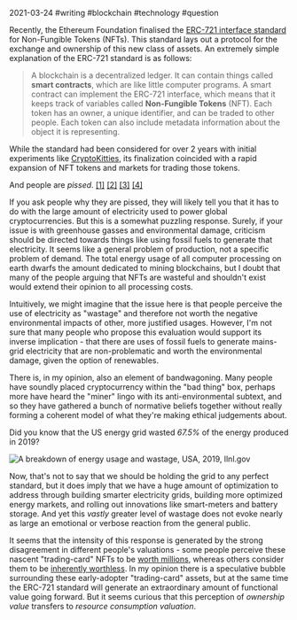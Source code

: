 2021-03-24 #writing #blockchain #technology #question

Recently, the Ethereum Foundation finalised the [ERC-721 interface standard](https://eips.ethereum.org/EIPS/eip-721) for Non-Fungible Tokens (NFTs). This standard lays out a protocol for the exchange and ownership of this new class of assets. An extremely simple explanation of the ERC-721 standard is as follows:

> A blockchain is a decentralized ledger. It can contain things called **smart contracts**, which are like little computer programs. A smart contract can implement the ERC-721 interface, which means that it keeps track of variables called **Non-Fungible Tokens** (NFT). Each token has an owner, a unique identifier, and can be traded to other people. Each token can also include metadata information about the object it is representing.

While the standard had been considered for over 2 years with initial experiments like [CryptoKitties](https://www.cryptokitties.co/), its finalization coincided with a rapid expansion of NFT tokens and markets for trading those tokens.

And people are *pissed*. [[1]](https://mashable.com/article/nft-cryptocurrency-bad-environment-art/) [[2]](https://www.theverge.com/2021/3/15/22328203/nft-cryptoart-ethereum-blockchain-climate-change) [[3]](https://time.com/5947911/nft-environmental-toll/) [[4]](https://www.msnbc.com/opinion/bitcoin-nfts-other-crypto-fads-are-destroying-our-planet-n1261139)

If you ask people why they are pissed, they will likely tell you that it has to do with the large amount of electricity used to power global cryptocurrencies. But this is a somewhat puzzling response. Surely, if your issue is with greenhouse gasses and environmental damage, criticism should be directed towards things like using fossil fuels to generate that electricity. It seems like a general problem of production, not a specific problem of demand. The total energy usage of all computer processing on earth dwarfs the amount dedicated to mining blockchains, but I doubt that many of the people arguing that NFTs are wasteful and shouldn't exist would extend their opinion to all processing costs.

Intuitively, we might imagine that the issue here is that people perceive the use of electricity as "wastage" and therefore not worth the negative environmental impacts of other, more justified usages. However, I'm not sure that many people who propose this evaluation would support its inverse implication - that there are uses of fossil fuels to generate mains-grid electricity that are non-problematic and worth the environmental damage, given the option of renewables.

There is, in my opinion, also an element of bandwagoning. Many people have soundly placed cryptocurrency within the "bad thing" box, perhaps more have heard the "miner" lingo with its anti-environmental subtext, and so they have gathered a bunch of normative beliefs together without really forming a coherent model of what they're making ethical judgements about.

Did you know that the US energy grid wasted *67.5%* of the energy produced in 2019?

![A breakdown of energy usage and wastage, USA, 2019, llnl.gov](https://flowcharts.llnl.gov/content/assets/images/charts/Energy/Energy_2019_United-States.png)

Now, that's not to say that we should be holding the grid to any perfect standard, but it does imply that we have a huge amount of optimization to address through building smarter electricity grids, building more optimized energy markets, and rolling out innovations like smart-meters and battery storage. And yet this *vastly* greater level of wastage does not evoke nearly as large an emotional or verbose reaction from the general public.

It seems that the intensity of this response is generated by the strong disagreement in different people's valuations - some people perceive these nascent "trading-card" NFTs to be [worth millions](https://www.forbes.com/sites/rachelsandler/2021/03/22/jack-dorseys-first-tweet-fetched-29-million-in-nft-sale-and-he-donated-proceeds-to-charity/), whereas others consider them to be [inherently worthless](https://www.bbc.com/news/technology-56371912). In my opinion there is a speculative bubble surrounding these early-adopter "trading-card" assets, but at the same time the ERC-721 standard will generate an extraordinary amount of functional value going forward. But it seems curious that this perception of *ownership value* transfers to *resource consumption valuation*.